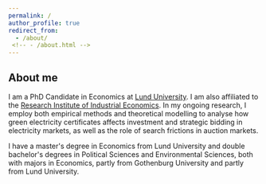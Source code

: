 ```yaml
---
permalink: /
author_profile: true
redirect_from: 
  - /about/
 <!-- - /about.html --> 
---
```


## About me
I am a PhD Candidate in Economics at <a href='https://portal.research.lu.se/en/persons/kajsa-ganhammar' target='_blank'>Lund University</a>. I am also affiliated to the <a href='https://www.ifn.se/en/researchers/graduate-students/kajsa-ganhammar/' target='_blank'>Research Institute of Industrial Economics</a>. In my ongoing research, I employ both empirical methods and theoretical modelling to analyse how green electricity certificates affects investment and strategic bidding in electricity markets, as well as the role of search frictions in auction markets.  

I have a master's degree in Economics from Lund University and double bachelor's degrees in Political Sciences and Environmental Sciences, both with majors in Economics, partly from Gothenburg University and partly from Lund University. 




